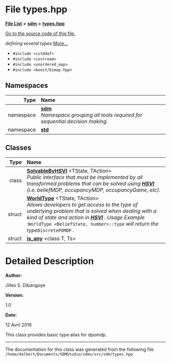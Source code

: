 
<NavBar active_item_id="2"/>

# File types.hpp


[**File List**](files.md) **>** [**sdm**](dir_ae1b8d8c3d2627954ba53c22978558f0.md) **>** [**types.hpp**](types_8hpp.md)

[Go to the source code of this file.](types_8hpp_source.md)

_defining several types_ [More...](#detailed-description)

* `#include <cstddef>`
* `#include <iostream>`
* `#include <unordered_map>`
* `#include <boost/bimap.hpp>`









## Namespaces

| Type | Name |
| ---: | :--- |
| namespace | [**sdm**](namespacesdm.md) <br>_Namespace grouping all tools required for sequential decision making._  |
| namespace | [**std**](namespacestd.md) <br> |

## Classes

| Type | Name |
| ---: | :--- |
| class | [**SolvableByHSVI**](classsdm_1_1SolvableByHSVI.md) &lt;TState, TAction&gt;<br>_Public interface that must be implemented by all transformed problems that can be solved using_ [_**HSVI**_](classsdm_1_1HSVI.md) _(i.e. beliefMDP, occupancyMDP, occupancyGame, etc)._ |
| struct | [**WorldType**](structsdm_1_1WorldType.md) &lt;TState, TAction&gt;<br>_Allows developers to get access to the type of underlying problem that is solved when dealing with a kind of state and action in_ [_**HSVI**_](classsdm_1_1HSVI.md) _. Usage Example :_`WorldType <BeliefState, number>::type` _will return the type_`DiscretePOMDP` _._ |
| struct | [**is\_any**](structstd_1_1is__any.md) &lt;class T, Ts&gt;<br> |













# Detailed Description




**Author:**

Jilles S. Dibangoye 




**Version:**

1.0 




**Date:**

12 Avril 2016


This class provides basic type alias for dpomdp. 

    

------------------------------
The documentation for this class was generated from the following file `/home/dalbert/Documents/SDMStudio/sdms/src/sdm/types.hpp`